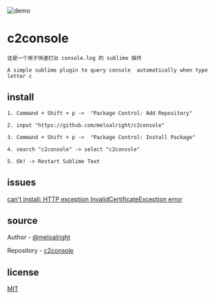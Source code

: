![demo](./demo.gif)   
   
   
   
   
# c2console   
   
`这是一个用于快速打出 console.log 的 sublime 插件`   
   
`A simple sublime plugin to query console  automatically when type letter c`   
   
   
   
## install   
   
```
1. Command + Shift + p ->  "Package Control: Add Repository"

2. input "https://github.com/meloalright/c2console"

3. Command + Shift + p ->  "Package Control: Install Package"

4. search "c2console" -> select "c2console"

5. Ok! -> Restart Sublime Text
```   
   
   
   
## issues       
   
[can't install: HTTP exception InvalidCertificateException error](https://github.com/ihodev/sublime-da-ui/issues/39)     
    
      
## source 
   
Author - [@meloalright](https://github.com/meloalright)   
   
Repository - [c2console](https://github.com/meloalright/c2console)      
   
   
## license   
   
[MIT](https://revolunet.mit-license.org/)   
